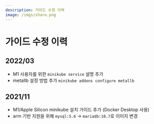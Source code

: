 ```yaml
---
description: 가이드 수정 이력
image: /imgs/share.png
---
```


# 가이드 수정 이력

## 2022/03

- M1 사용자를 위한 `minikube service` 설명 추가
- metallb 설정 방법 추가 `minikube addons configure metallb`

## 2021/11

- M1/Apple Silicon minikube 설치 가이드 추가 (Docker Desktop 사용)
- arm 기반 지원을 위해 `mysql:5.6` -> `mariadb:10.7`로 이미지 변경
